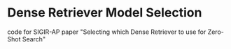 # Dense Retriever Model Selection
code for SIGIR-AP paper "Selecting which Dense Retriever to use for Zero-Shot Search"
